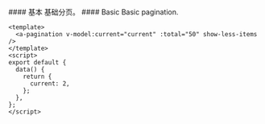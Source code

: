 <cn>
#### 基本
基础分页。
</cn>

<us>
#### Basic
Basic pagination.
</us>

```vue
<template>
  <a-pagination v-model:current="current" :total="50" show-less-items />
</template>
<script>
export default {
  data() {
    return {
      current: 2,
    };
  },
};
</script>
```
